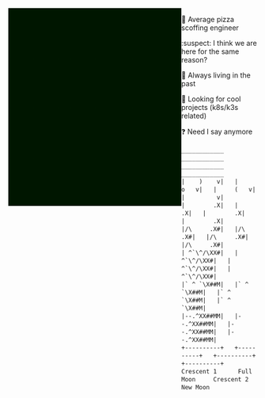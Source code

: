 <img align=left src="https://raw.githubusercontent.com/slouchd/slouchd/main/slouch-glider.gif" width="350px" height="400px" />

 :pizza: Average pizza scoffing engineer
 
 :suspect: I think we are here for the same reason?
 
 :floppy_disk: Always living in the past
 
 :mage: Looking for cool projects (k8s/k3s related)
 
 :question: Need I say anymore

 ```
 ____________   ____________   ____________   ____________
|    )    v|   |     o   v|   |     (   v|   |         v|
|        .X|   |        .X|   |        .X|   |        .X|
|/\     .X#|   |/\     .X#|   |/\     .X#|   |/\     .X#|
| ^`\^/\XX#|   | ^`\^/\XX#|   | ^`\^/\XX#|   | ^`\^/\XX#|
|` ^ `\X##M|   |` ^ `\X##M|   |` ^ `\X##M|   |` ^ `\X##M|
|--.^XX##MM|   |--.^XX##MM|   |--.^XX##MM|   |--.^XX##MM|
+----------+   +----------+   +----------+   +----------+
 Crescent 1      Full Moon     Crescent 2      New Moon
 ```

